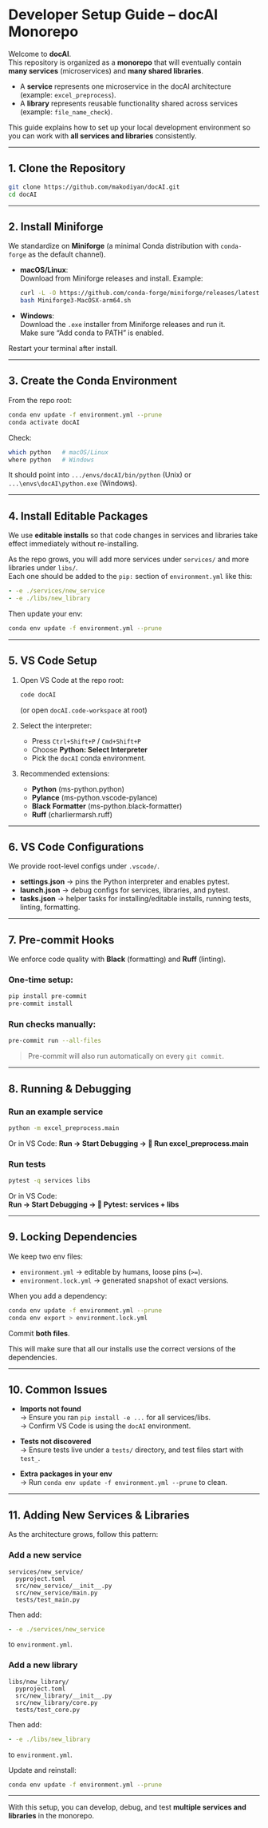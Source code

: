# Developer Setup Guide – docAI Monorepo

Welcome to **docAI**.  
This repository is organized as a **monorepo** that will eventually contain **many services** (microservices) and **many shared libraries**.

- A **service** represents one microservice in the docAI architecture (example: `excel_preprocess`).  
- A **library** represents reusable functionality shared across services (example: `file_name_check`).

This guide explains how to set up your local development environment so you can work with **all services and libraries** consistently.

---

## 1. Clone the Repository
```bash
git clone https://github.com/makodiyan/docAI.git
cd docAI
```

---

## 2. Install Miniforge
We standardize on **Miniforge** (a minimal Conda distribution with `conda-forge` as the default channel).

- **macOS/Linux**:  
  Download from Miniforge releases and install. Example:
  ```bash
  curl -L -O https://github.com/conda-forge/miniforge/releases/latest/download/Miniforge3-MacOSX-arm64.sh
  bash Miniforge3-MacOSX-arm64.sh
  ```

- **Windows**:  
  Download the `.exe` installer from Miniforge releases and run it.  
  Make sure “Add conda to PATH” is enabled.

Restart your terminal after install.

---

## 3. Create the Conda Environment
From the repo root:

```bash
conda env update -f environment.yml --prune
conda activate docAI
```

Check:
```bash
which python   # macOS/Linux
where python   # Windows
```
It should point into `.../envs/docAI/bin/python` (Unix) or `...\envs\docAI\python.exe` (Windows).

---

## 4. Install Editable Packages
We use **editable installs** so that code changes in services and libraries take effect immediately without re-installing.


As the repo grows, you will add more services under `services/` and more libraries under `libs/`.  
Each one should be added to the `pip:` section of `environment.yml` like this:

```yaml
- -e ./services/new_service
- -e ./libs/new_library
```

Then update your env:
```bash
conda env update -f environment.yml --prune
```

---

## 5. VS Code Setup
1. Open VS Code at the repo root:
   ```bash
   code docAI
   ```
   (or open `docAI.code-workspace` at root)

2. Select the interpreter:
   - Press `Ctrl+Shift+P` / `Cmd+Shift+P`
   - Choose **Python: Select Interpreter**
   - Pick the `docAI` conda environment.

3. Recommended extensions:
   - **Python** (ms-python.python)
   - **Pylance** (ms-python.vscode-pylance)
   - **Black Formatter** (ms-python.black-formatter)
   - **Ruff** (charliermarsh.ruff)

---

## 6. VS Code Configurations
We provide root-level configs under `.vscode/`.

- **settings.json** → pins the Python interpreter and enables pytest.  
- **launch.json** → debug configs for services, libraries, and pytest.  
- **tasks.json** → helper tasks for installing/editable installs, running tests, linting, formatting.

---

## 7. Pre-commit Hooks
We enforce code quality with **Black** (formatting) and **Ruff** (linting).

### One-time setup:
```bash
pip install pre-commit
pre-commit install
```

### Run checks manually:
```bash
pre-commit run --all-files
```

> Pre-commit will also run automatically on every `git commit`.

---

## 8. Running & Debugging

### Run an example service
```bash
python -m excel_preprocess.main
```
Or in VS Code: **Run → Start Debugging → 🐍 Run excel_preprocess.main**

### Run tests
```bash
pytest -q services libs
```
Or in VS Code:  
**Run → Start Debugging → 🧪 Pytest: services + libs**

---

## 9. Locking Dependencies
We keep two env files:
- `environment.yml` → editable by humans, loose pins (`>=`).  
- `environment.lock.yml` → generated snapshot of exact versions.

When you add a dependency:
```bash
conda env update -f environment.yml --prune
conda env export > environment.lock.yml
```

Commit **both files**.

This will make sure that all our installs use the correct versions of the dependencies.

---

## 10. Common Issues

- **Imports not found**  
  → Ensure you ran `pip install -e ...` for all services/libs.  
  → Confirm VS Code is using the `docAI` environment.

- **Tests not discovered**  
  → Ensure tests live under a `tests/` directory, and test files start with `test_`.

- **Extra packages in your env**  
  → Run `conda env update -f environment.yml --prune` to clean.

---

## 11. Adding New Services & Libraries
As the architecture grows, follow this pattern:

### Add a new service
```
services/new_service/
  pyproject.toml
  src/new_service/__init__.py
  src/new_service/main.py
  tests/test_main.py
```
Then add:
```yaml
- -e ./services/new_service
```
to `environment.yml`.

### Add a new library
```
libs/new_library/
  pyproject.toml
  src/new_library/__init__.py
  src/new_library/core.py
  tests/test_core.py
```
Then add:
```yaml
- -e ./libs/new_library
```
to `environment.yml`.

Update and reinstall:
```bash
conda env update -f environment.yml --prune
```

---

With this setup, you can develop, debug, and test **multiple services and libraries** in the monorepo.
